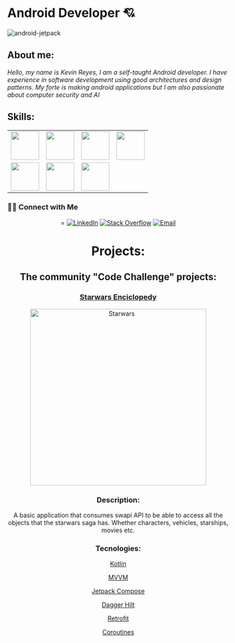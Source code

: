  
 #  Android Developer 💘 

![android-jetpack](https://user-images.githubusercontent.com/73857138/175795851-c68ac952-8ded-4c68-9669-59497665bba3.png)



## About me:

*Hello, my name is Kevin Reyes, I am a self-taught Android developer.
I have experience in software development using good architectures and design patterns.
My forte is making android applications but I am also passionate about computer security and AI*



## Skills:

<table>
  <tbody>
    <tr valign="top">
      <td width="25%" align="center">
        <img height="64px" src="https://cdn.svgporn.com/logos/kotlin.svg">
      </td>
      <td width="25%" align="center">
        <img height="64px" src="https://cdn.svgporn.com/logos/c-sharp.svg">
      </td>
      <td width="25%" align="center">
        <img height="64px" src="https://cdn.svgporn.com/logos/nodejs.svg">
      </td>
      <td width="25%" align="center">
        <img height="64px" src="https://cdn.svgporn.com/logos/python.svg">
      </td>
    </tr>
    <tr valign="top">
      <td width="25%" align="center">
        <img height="64px" src="https://cdn.worldvectorlogo.com/logos/android.svg">
      </td>
      <td width="25%" align="center">
        <img height="64px" src="https://cdn.svgporn.com/logos/git-icon.svg">
      </td>
      <td width="25%" align="center">
        <img height="64px" src="https://cdn.svgporn.com/logos/visual-studio-code.svg">
      </td>
    </tr>
  </tbody>
</table>

<h3> 🤝🏻 Connect with Me </h3>

<p align="center">=
<a href="https://www.linkedin.com/in/MrKevin574/" target="_blank"><img alt="LinkedIn" src="https://img.shields.io/badge/linkdein-mrkevin574-blue"></a>
<a href="https://stackoverflow.com/users/18006480/mrkevin574" target="_blank"><img alt="Stack Overflow" src="https://img.shields.io/badge/Stackoverflow-mrkevin574-blue"></a>
<a href="mailto:mrkevin574@gmail.com"><img alt="Email" src="https://img.shields.io/badge/gmail-mrkevin574-important"></a>
</p>


<h1 align="center">Projects:</h1>


<h2 align="center"> The community "Code Challenge" projects:</h2>

<p align="center">
 
<h3 align="center">  
<a href="https://github.com/MrKevin574/StarWarsEncyclopedia" target="_blank">Starwars Enciclopedy</a>
 </h3>
 </p>
 
 <p align="center">
  <img width="400px" src="https://user-images.githubusercontent.com/73857138/175792117-4fd4875d-56bd-480d-ae84-6418e65a6cde.png" align="center" alt="Starwars" />
 </p>



 


 <h3 align="center">  
Description: 
 </h3>
 
 <p align="center">
  A basic application that consumes swapi API to be able to access all the objects that the starwars saga has. Whether characters, vehicles, starships, movies etc.
 </p>



 <h3 align="center">  
Tecnologies: 
 </h3>


<p align="center">
<a href="https://github.com/MrKevin574/StarWarsEncyclopedia" target="_blank">Kotlin</a>
 </p>
 <p align="center">
<a href="https://github.com/MrKevin574/StarWarsEncyclopedia" target="_blank">MVVM</a>
 </p>
 <p align="center">
<a href="https://github.com/MrKevin574/StarWarsEncyclopedia" target="_blank">Jetpack Compose</a>
 </p>
 <p align="center">
<a href="https://github.com/MrKevin574/StarWarsEncyclopedia" target="_blank">Dagger Hilt</a>
 </p>
 <p align="center">
<a href="https://github.com/MrKevin574/StarWarsEncyclopedia" target="_blank">Retrofit</a>
 </p>
 <p align="center">
<a href="https://github.com/MrKevin574/StarWarsEncyclopedia" target="_blank">Coroutines</a>
 </p>






<!--

<p align="center">
 <img src="https://komarev.com/ghpvc/?username=MrKevin574" alt="priyanshumay" />
 <a href="https://github.com/MrKevin574"><img src="https://img.shields.io/github/followers/priyanshumay.svg?label=GitHub&style=social" alt="GitHub"></a>
 <a href="https://www.linkedin.com/in/kevin-reyes-duran/"><img src="https://img.shields.io/badge/LinkedIn--_.svg?style=social&logo=linkedin" alt="LinkedIn"></a>
</p>

<p align="center">
<a href="https://github.com/MrKevin574"><img src="https://img.shields.io/badge/python-FFFF00.svg?style=for-the-badge&logo=python&logoColor=0768a8&labelColor=ffffff" alt="python"></a>
<a href="https://github.com/MrKevin574"><img src="https://img.shields.io/badge/JS-f5f542.svg?style=for-the-badge&logo=javascript&logoColor=f5f542&labelColor=ffffff" alt="javascript"></a>
<a href="https://github.com/MrKevin574"><img src="https://img.shields.io/badge/BASH-4a5057.svg?style=for-the-badge&logo=gnu-bash&logoColor=4a5057&labelColor=ffffff" alt="bash"></a>
<a href="https://github.com/MrKevin574"><img src="https://img.shields.io/badge/PHP-6566ba.svg?style=for-the-badge&logo=php&logoColor=6566ba&labelColor=ffffff" alt="javascript"></a>
</p><br>

<p align="center">
<a href="https://github.com/MrKevin574"><img src="https://img.shields.io/badge/mysql-3aabe8.svg?style=for-the-badge&logo=mysql&logoColor=3aabe8&labelColor=ffffff" alt="mysql"></a>
<a href="https://github.com/MrKevin574"><img src="https://img.shields.io/badge/sqlite-1daede.svg?style=for-the-badge&logo=sqlite&logoColor=1daede&labelColor=ffffff" alt="sqlite"></a>
</p><br>

<p align="center">
<a href="https://github.com/MrKevin574">
<img src="https://img.shields.io/badge/ubuntu-f7873b.svg?style=for-the-badge&logo=ubuntu&labelColor=ffffff&logoColor=f7873b" alt="ubuntu">
</a>
<a href="https://github.com/MrKevin574"><img src="https://img.shields.io/badge/windows-3795fa.svg?style=for-the-badge&logo=windows&logoColor=3795fa&labelColor=ffffff" alt="windows"></a>
</p><br>

<p align="center">
<a href="https://github.com/MrKevin574"><img src="https://img.shields.io/badge/git-F05032.svg?style=for-the-badge&logo=git&logoColor=F05032&labelColor=ffffff" alt="git"></a>
<a href="https://github.com/MrKevin574"><img src="https://img.shields.io/badge/github-black.svg?style=for-the-badge&logo=github&logoColor=black&labelColor=ffffff" alt="github"></a>

</p><br>


**MrKevin574/MrKevin574** is a ✨ _special_ ✨ repository because its `README.md` (this file) appears on your GitHub profile.

Here are some ideas to get you started:

- 🔭 I’m currently working on ...
- 🌱 I’m currently learning ...
- 👯 I’m looking to collaborate on ...
- 🤔 I’m looking for help with ...
- 💬 Ask me about ...
- 📫 How to reach me: ...
- 😄 Pronouns: ...
- ⚡ Fun fact: ...
-->
